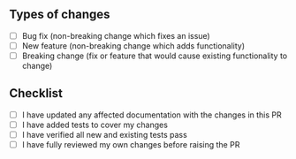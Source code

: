 <!--- Provide a general summary of your changes in the Title above -->
<!--- Please reference any issues that it fixes, eg: - Fixes #1 - My Creative Bug -->

## Types of changes
<!--- What types of changes does your code introduce? Put an `x` in all the boxes that apply: -->
- [ ] Bug fix (non-breaking change which fixes an issue)
- [ ] New feature (non-breaking change which adds functionality)
- [ ] Breaking change (fix or feature that would cause existing functionality to change)

## Checklist
<!--- Go over all the following points, and put an `x` in all the boxes that apply -->
<!--- If you're unsure about any of these, don't hesitate to ask. We're here to help! -->
- [ ] I have updated any affected documentation with the changes in this PR
- [ ] I have added tests to cover my changes
- [ ] I have verified all new and existing tests pass
- [ ] I have fully reviewed my own changes before raising the PR